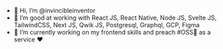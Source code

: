- 👋 Hi, I’m @invincibleinventor
- 👀 I’m good at working with React JS, React Native, Node JS, Svelte JS, TailwindCSS, Next JS, Qwik JS, Postgresql, Graphql, GCP, Figma
- 🌱 I’m currently working on my frontend skills and preach #OSS🐧 as a service ♥️
